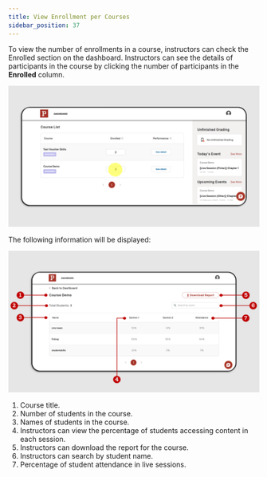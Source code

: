 ```yaml
---
title: View Enrollment per Courses
sidebar_position: 37
---
```

To view the number of enrollments in a course, instructors can check the Enrolled section on the dashboard. Instructors can see the details of participants in the course by clicking the number of participants in the **Enrolled** column.

![](/img/enroll-skills_eng-1.png)

The following information will be displayed:

![](/img/enroll-skills_eng-2.png)

1. Course title.
2. Number of students in the course.
3. Names of students in the course.
4. Instructors can view the percentage of students accessing content in each session.
5. Instructors can download the report for the course.
6. Instructors can search by student name.
7. Percentage of student attendance in live sessions.
